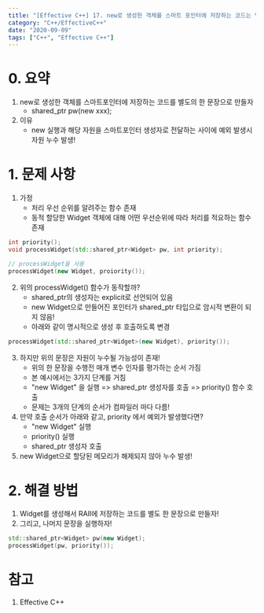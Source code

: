 ```yaml
---
title: "[Effective C++] 17. new로 생성한 객체를 스마트 포인터에 저장하는 코드는 별도의 한 문장으로 만들자"
category: "C++/EffectiveC++"
date: "2020-09-09"
tags: ["C++", "Effective C++"]
---
```


# 0. 요약

1. new로 생성한 객체를 스마트포인터에 저장하는 코드를 별도의 한 문장으로 만들자
   - shared_ptr<xxx> pw(new xxx);
2. 이유
   - new 실행과 해당 자원을 스마트포인터 생성자로 전달하는 사이에 예외 발생시 자원 누수 발생!

# 1. 문제 사항

1. 가정
   - 처리 우선 순위를 알려주는 함수 존재
   - 동적 할당한 Widget 객체에 대해 어떤 우선순위에 따라 처리를 적요하는 함수 존재

```cpp
int priority();
void processWidget(std::shared_ptr<Widget> pw, int priority);

// processWidget을 사용
processWidget(new Widget, proiority());
```

2. 위의 processWidget() 함수가 동작할까?
   - shared_ptr의 생성자는 explicit로 선언되어 있음
   - new Widget으로 만들어진 포인터가 shared_ptr 타입으로 암시적 변환이 되지 않음!
   - 아래와 같이 명시적으로 생성 후 호출하도록 변경

```cpp
processWidget(std::shared_ptr<Widget>(new Widget), priority());
```

3. 하지만 위의 문장은 자원이 누수될 가능성이 존재!
   - 위의 한 문장을 수행전 매개 변수 인자를 평가하는 순서 가짐
   - 본 예시에서는 3가지 단계를 거침
   - "new Widget" 을 실행 => shared_ptr 생성자를 호출 => priority() 함수 호출
   - 문제는 3개의 단계의 순서가 컴파일러 마다 다름!
4. 만약 호출 순서가 아래와 같고, priority 에서 예외가 발생했다면?
   - "new Widget" 실행
   - priority() 실행
   - shared_ptr 생성자 호출
5. new Widget으로 할당된 메모리가 해제되지 않아 누수 발생!

# 2. 해결 방법

1. Widget를 생성해서 RAII에 저장하는 코드를 별도 한 문장으로 만들자!
2. 그리고, 나머지 문장을 실행하자!

```cpp
std::shared_ptr<Widget> pw(new Widget);
processWidget(pw, priority());
```

# 참고

1. Effective C++

